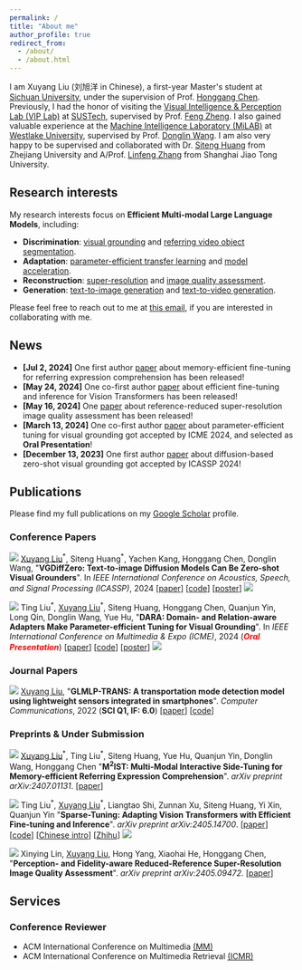```yaml
---
permalink: /
title: "About me"
author_profile: true
redirect_from: 
  - /about/
  - /about.html
---
```


I am Xuyang Liu (刘旭洋 in Chinese), a first-year Master's student at [Sichuan University](https://en.scu.edu.cn/), under the supervision of Prof. [Honggang Chen](https://sites.google.com/view/honggangchen/). Previously, I had the honor of visiting the [Visual Intelligence & Perception Lab (VIP Lab)](https://zhengfenglab.com/) at [SUSTech](https://www.sustech.edu.cn/en/), supervised by Prof. [Feng Zheng](https://faculty.sustech.edu.cn/?tagid=fengzheng&go=1&iscss=1&snapid=1&lang=en). I also gained valuable experience at the [Machine Intelligence Laboratory (MiLAB)](https://milab.westlake.edu.cn/) at [Westlake University](https://www.westlake.edu.cn/), supervised by Prof. [Donglin Wang](https://en.westlake.edu.cn/faculty/donglin-wang.html). I am also very happy to be supervised and collaborated with Dr. [Siteng Huang](https://kyonhuang.top/) from Zhejiang University and A/Prof. [Linfeng Zhang](http://www.zhanglinfeng.tech/) from Shanghai Jiao Tong University.

## Research interests

My research interests focus on **Efficient Multi-modal Large Language Models**, including:

* **Discrimination**: [visual grounding](https://github.com/TheShadow29/awesome-grounding) and [referring video object segmentation](https://github.com/gaomingqi/Awesome-Video-Object-Segmentation).
* **Adaptation**: [parameter-efficient transfer learning](https://github.com/synbol/Awesome-Parameter-Efficient-Transfer-Learning) and [model acceleration](https://github.com/MingSun-Tse/Efficient-Deep-Learning).  
* **Reconstruction**: [super-resolution](https://github.com/ChaofWang/Awesome-Super-Resolution) and [image quality assessment](https://github.com/chaofengc/Awesome-Image-Quality-Assessment).
* **Generation**: [text-to-image generation](https://github.com/AlonzoLeeeooo/awesome-text-to-image-studies) and [text-to-video generation](https://github.com/soraw-ai/Awesome-Text-to-Video-Generation).

Please feel free to reach out to me at [this email](mailto:liuxuyang@stu.scu.edu.cn), if you are interested in collaborating with me.

## News
* **[Jul 2, 2024]** One first author [paper](https://arxiv.org/abs/2407.01131) about memory-efficient fine-tuning for referring expression comprehension has been released!
* **[May 24, 2024]** One co-first author [paper](https://arxiv.org/abs/2405.14700) about efficient fine-tuning and inference for Vision Transformers has been released!
* **[May 16, 2024]** One [paper](https://arxiv.org/abs/2405.09472) about reference-reduced super-resolution image quality assessment has been released!
* **[March 13, 2024]** One co-first author [paper](https://arxiv.org/abs/2405.06217) about parameter-efficient tuning for visual grounding got accepted by ICME 2024, and selected as **Oral Presentation**!
* **[December 13, 2023]** One first author [paper](https://arxiv.org/abs/2309.01141) about diffusion-based zero-shot visual grounding got accepted by ICASSP 2024!


## Publications 
Please find my full publications on my [Google Scholar](https://scholar.google.com/citations?user=9VhMC1QAAAAJ&hl=en) profile.

### Conference Papers

<a href="https://2024.ieeeicassp.org/" target="_blank"><img src="https://img.shields.io/badge/ICASSP-2024-blue?style=flat-square"></a> <u>Xuyang Liu</u><sup>\*</sup>, Siteng Huang<sup>\*</sup>, Yachen Kang, Honggang Chen, Donglin Wang, &quot;**VGDiffZero: Text-to-image Diffusion Models Can Be Zero-shot Visual Grounders**&quot;. In *IEEE International Conference on Acoustics, Speech, and Signal Processing (ICASSP)*, 2024 [[paper](https://arxiv.org/pdf/2309.01141.pdf)] [[code](https://github.com/xuyang-liu16/VGDiffZero)] [[poster](/files/ICASSP-2024-VGDiffZero-Poster.pdf)] <a href="https://github.com/xuyang-liu16/VGDiffZero" target="_blank"><img src="https://img.shields.io/github/stars/xuyang-liu16/VGDiffZero?style=social"></a>

<a href="https://2024.ieeeicme.org/" target="_blank"><img src="https://img.shields.io/badge/ICME-2024-blue?style=flat-square"></a> Ting Liu<sup>\*</sup>, <u>Xuyang Liu</u><sup>\*</sup>, Siteng Huang, Honggang Chen, Quanjun Yin, Long Qin, Donglin Wang, Yue Hu, &quot;**DARA: Domain- and Relation-aware Adapters Make Parameter-efficient Tuning for Visual Grounding**&quot;. In *IEEE International Conference on Multimedia & Expo (ICME)*, 2024 (<span style="color: red">***Oral Presentation***</span>) [[paper](https://arxiv.org/pdf/2405.06217)] [[code](https://github.com/liuting20/DARA)] [[poster](/files/ICME-2024-DARA-Poster.pdf)] <a href="https://github.com/liuting20/DARA" target="_blank"><img src="https://img.shields.io/github/stars/liuting20/DARA?style=social"></a>


### Journal Papers

<a href="https://www.sciencedirect.com/journal/computer-communications" target="_blank"><img src="https://img.shields.io/badge/COMPUT COMMUN-2022-green?style=flat-square"></a> <u>Xuyang Liu</u>, &quot;**GLMLP-TRANS: A transportation mode detection model using lightweight sensors integrated in smartphones**&quot;. *Computer Communications*, 2022 (**SCI Q1, IF: 6.0**) [[paper](https://www.sciencedirect.com/science/article/abs/pii/S0140366422002535)] [[code](https://github.com/xuyang-liu16/GLMLP-TRANS)]



### Preprints & Under Submission

<a href="https://arxiv.org/abs/2407.01131" target="_blank"><img src="https://img.shields.io/badge/arXiv-2407.01131-B31B1B?style=flat-square"></a> <u>Xuyang Liu</u><sup>\*</sup>, Ting Liu<sup>\*</sup>, Siteng Huang, Yue Hu, Quanjun Yin, Donglin Wang, Honggang Chen &quot;**M<sup>2</sup>IST: Multi-Modal Interactive Side-Tuning for Memory-efficient Referring Expression Comprehension**&quot;. *arXiv preprint arXiv:2407.01131*. [[paper](https://arxiv.org/pdf/2407.01131)]

<a href="https://arxiv.org/abs/2405.14700" target="_blank"><img src="https://img.shields.io/badge/arXiv-2405.14700-B31B1B?style=flat-square"></a> Ting Liu<sup>\*</sup>, <u>Xuyang Liu</u><sup>\*</sup>, Liangtao Shi, Zunnan Xu, Siteng Huang, Yi Xin, Quanjun Yin &quot;**Sparse-Tuning: Adapting Vision Transformers with Efficient Fine-tuning and Inference**&quot;. *arXiv preprint arXiv:2405.14700*. [[paper](https://arxiv.org/pdf/2405.14700)] [[code](https://github.com/liuting20/Sparse-Tuning)] [[Chinese intro](https://mp.weixin.qq.com/s/B1qRcFV1oq4p875ujXiEow)] [[Zhihu](https://zhuanlan.zhihu.com/p/702216557)] <a href="https://github.com/liuting20/Sparse-Tuning" target="_blank"><img src="https://img.shields.io/github/stars/liuting20/Sparse-Tuning?style=social"></a>

<a href="https://arxiv.org/abs/2405.09472" target="_blank"><img src="https://img.shields.io/badge/arXiv-2405.09472-B31B1B?style=flat-square"></a> Xinying Lin, <u>Xuyang Liu</u>, Hong Yang, Xiaohai He, Honggang Chen, &quot;**Perception- and Fidelity-aware Reduced-Reference Super-Resolution Image Quality Assessment**&quot;. *arXiv preprint arXiv:2405.09472*. [[paper](https://arxiv.org/pdf/2405.09472)] 

 
## Services

### Conference Reviewer
* ACM International Conference on Multimedia [(MM)](https://2024.acmmm.org/)
* ACM International Conference on Multimedia Retrieval [(ICMR)](http://icmr2024.org/)

